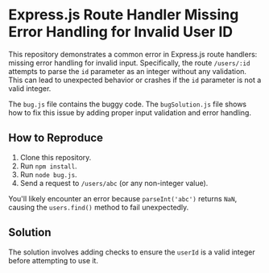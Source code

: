 # Express.js Route Handler Missing Error Handling for Invalid User ID

This repository demonstrates a common error in Express.js route handlers: missing error handling for invalid input.  Specifically, the route `/users/:id` attempts to parse the `id` parameter as an integer without any validation. This can lead to unexpected behavior or crashes if the `id` parameter is not a valid integer.

The `bug.js` file contains the buggy code.  The `bugSolution.js` file shows how to fix this issue by adding proper input validation and error handling.

## How to Reproduce

1. Clone this repository.
2. Run `npm install`.
3. Run `node bug.js`.
4. Send a request to `/users/abc` (or any non-integer value).

You'll likely encounter an error because `parseInt('abc')` returns `NaN`, causing the `users.find()` method to fail unexpectedly.

## Solution

The solution involves adding checks to ensure the `userId` is a valid integer before attempting to use it.